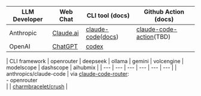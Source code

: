 
|  LLM Developer  | Web Chat | CLI tool (docs) | Github Action (docs) |
| --- | --- | --- | --- |
| Anthropic | [Claude.ai](https://claude.ai) | [claude-code](https://github.com/anthropics/claude-code)([docs](https://docs.claude.com/en/docs/claude-code/overview)) | [claude-code-action](https://github.com/anthropics/claude-code-action)(TBD) |
| OpenAI | [ChatGPT](https://chatgpt.com) | [codex](https://github.com/openai/codex)

| CLI framework | openrouter | deepseek | ollama | gemini | volcengine | modelscope | dashscope | aihubmix |
| --- | --- | --- | --- | --- | --- |
| anthropics/claude-code | via [claude-code-router](https://github.com/musistudio/claude-code-router):<br>- openrouter<br> |
| [charmbracelet/crush](https://github.com/charmbracelet/crush) | 